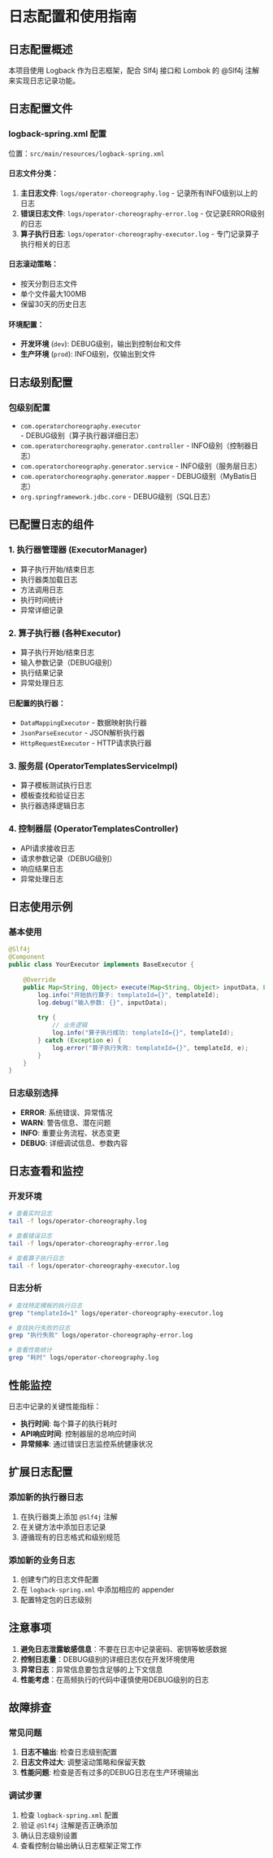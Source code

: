 # 日志配置和使用指南

## 日志配置概述

本项目使用 Logback 作为日志框架，配合 Slf4j 接口和 Lombok 的 @Slf4j 注解来实现日志记录功能。

## 日志配置文件

### logback-spring.xml 配置

位置：`src/main/resources/logback-spring.xml`

#### 日志文件分类：
1. **主日志文件**: `logs/operator-choreography.log` - 记录所有INFO级别以上的日志
2. **错误日志文件**: `logs/operator-choreography-error.log` - 仅记录ERROR级别的日志
3. **算子执行日志**: `logs/operator-choreography-executor.log` - 专门记录算子执行相关的日志

#### 日志滚动策略：
- 按天分割日志文件
- 单个文件最大100MB
- 保留30天的历史日志

#### 环境配置：
- **开发环境** (`dev`): DEBUG级别，输出到控制台和文件
- **生产环境** (`prod`): INFO级别，仅输出到文件

## 日志级别配置

### 包级别配置
- `com.operatorchoreography.executor` - DEBUG级别（算子执行器详细日志）
- `com.operatorchoreography.generator.controller` - INFO级别（控制器日志）
- `com.operatorchoreography.generator.service` - INFO级别（服务层日志）
- `com.operatorchoreography.generator.mapper` - DEBUG级别（MyBatis日志）
- `org.springframework.jdbc.core` - DEBUG级别（SQL日志）

## 已配置日志的组件

### 1. 执行器管理器 (ExecutorManager)
- 算子执行开始/结束日志
- 执行器类加载日志
- 方法调用日志
- 执行时间统计
- 异常详细记录

### 2. 算子执行器 (各种Executor)
- 算子执行开始/结束日志
- 输入参数记录（DEBUG级别）
- 执行结果记录
- 异常处理日志

#### 已配置的执行器：
- `DataMappingExecutor` - 数据映射执行器
- `JsonParseExecutor` - JSON解析执行器
- `HttpRequestExecutor` - HTTP请求执行器

### 3. 服务层 (OperatorTemplatesServiceImpl)
- 算子模板测试执行日志
- 模板查找和验证日志
- 执行器选择逻辑日志

### 4. 控制器层 (OperatorTemplatesController)
- API请求接收日志
- 请求参数记录（DEBUG级别）
- 响应结果日志
- 异常处理日志

## 日志使用示例

### 基本使用
```java
@Slf4j
@Component
public class YourExecutor implements BaseExecutor {
    
    @Override
    public Map<String, Object> execute(Map<String, Object> inputData, Long templateId) {
        log.info("开始执行算子: templateId={}", templateId);
        log.debug("输入参数: {}", inputData);
        
        try {
            // 业务逻辑
            log.info("算子执行成功: templateId={}", templateId);
        } catch (Exception e) {
            log.error("算子执行失败: templateId={}", templateId, e);
        }
    }
}
```

### 日志级别选择
- **ERROR**: 系统错误、异常情况
- **WARN**: 警告信息、潜在问题
- **INFO**: 重要业务流程、状态变更
- **DEBUG**: 详细调试信息、参数内容

## 日志查看和监控

### 开发环境
```bash
# 查看实时日志
tail -f logs/operator-choreography.log

# 查看错误日志
tail -f logs/operator-choreography-error.log

# 查看算子执行日志
tail -f logs/operator-choreography-executor.log
```

### 日志分析
```bash
# 查找特定模板的执行日志
grep "templateId=1" logs/operator-choreography-executor.log

# 查找执行失败的日志
grep "执行失败" logs/operator-choreography-error.log

# 查看性能统计
grep "耗时" logs/operator-choreography.log
```

## 性能监控

日志中记录的关键性能指标：
- **执行时间**: 每个算子的执行耗时
- **API响应时间**: 控制器层的总响应时间
- **异常频率**: 通过错误日志监控系统健康状况

## 扩展日志配置

### 添加新的执行器日志
1. 在执行器类上添加 `@Slf4j` 注解
2. 在关键方法中添加日志记录
3. 遵循现有的日志格式和级别规范

### 添加新的业务日志
1. 创建专门的日志文件配置
2. 在 `logback-spring.xml` 中添加相应的 appender
3. 配置特定包的日志级别

## 注意事项

1. **避免日志泄露敏感信息**：不要在日志中记录密码、密钥等敏感数据
2. **控制日志量**：DEBUG级别的详细日志仅在开发环境使用
3. **异常日志**：异常信息要包含足够的上下文信息
4. **性能考虑**：在高频执行的代码中谨慎使用DEBUG级别的日志

## 故障排查

### 常见问题
1. **日志不输出**: 检查日志级别配置
2. **日志文件过大**: 调整滚动策略和保留天数
3. **性能问题**: 检查是否有过多的DEBUG日志在生产环境输出

### 调试步骤
1. 检查 `logback-spring.xml` 配置
2. 验证 `@Slf4j` 注解是否正确添加
3. 确认日志级别设置
4. 查看控制台输出确认日志框架正常工作 